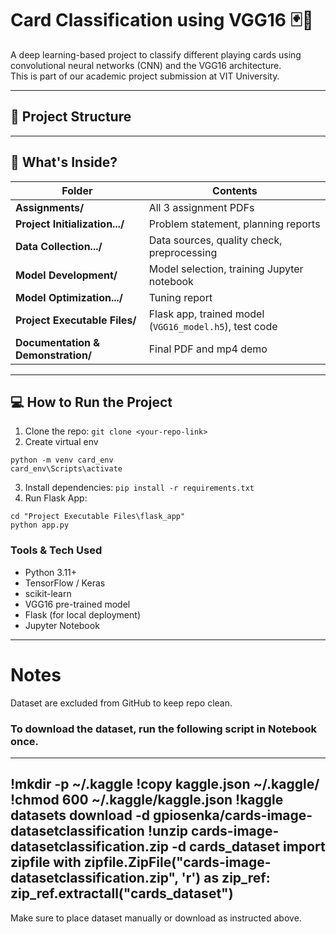 # Card Classification using VGG16 🃏🧠

A deep learning-based project to classify different playing cards using convolutional neural networks (CNN) and the VGG16 architecture.  
This is part of our academic project submission at VIT University.

---

## 📁 Project Structure


---

## 🚀 What's Inside?

| Folder | Contents |
|--------|----------|
| **Assignments/** | All 3 assignment PDFs |
| **Project Initialization.../** | Problem statement, planning reports |
| **Data Collection.../** | Data sources, quality check, preprocessing |
| **Model Development/** | Model selection, training Jupyter notebook |
| **Model Optimization.../** | Tuning report |
| **Project Executable Files/** | Flask app, trained model (`VGG16_model.h5`), test code |
| **Documentation & Demonstration/** | Final PDF and mp4 demo |

---

## 💻 How to Run the Project

1. Clone the repo:
```git clone <your-repo-link>```
2. Create virtual env
```console
python -m venv card_env
card_env\Scripts\activate
```
3. Install dependencies:
```pip install -r requirements.txt```
4. Run Flask App:
```console
cd "Project Executable Files\flask_app"
python app.py
```

### Tools & Tech Used
- Python 3.11+
- TensorFlow / Keras
- scikit-learn
- VGG16 pre-trained model
- Flask (for local deployment)
-  Jupyter Notebook

---
# Notes
Dataset are excluded from GitHub to keep repo clean.
### To download the dataset, run the following script in Notebook once.
---
!mkdir -p ~/.kaggle
!copy kaggle.json ~/.kaggle/
!chmod 600 ~/.kaggle/kaggle.json
!kaggle datasets download -d gpiosenka/cards-image-datasetclassification
!unzip cards-image-datasetclassification.zip -d cards_dataset
import zipfile
with zipfile.ZipFile("cards-image-datasetclassification.zip", 'r') as zip_ref:
    zip_ref.extractall("cards_dataset")
---
Make sure to place dataset manually or download as instructed above.

